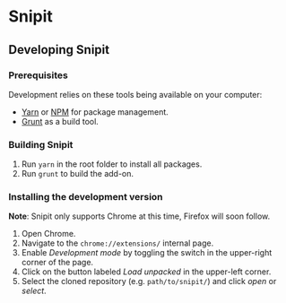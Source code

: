 # Snipit

## Developing Snipit

### Prerequisites
Development relies on these tools being available on your computer:
 * [Yarn](https://yarnpkg.com/) or [NPM](https://docs.npmjs.com/downloading-and-installing-node-js-and-npm) for package management.
 * [Grunt](https://gruntjs.com/) as a build tool.

### Building Snipit
 1. Run `yarn` in the root folder to install all packages.
 2. Run `grunt` to build the add-on.

### Installing the development version
**Note**: Snipit only supports Chrome at this time, Firefox will soon follow. 
 1. Open Chrome.
 2. Navigate to the `chrome://extensions/` internal page.
 3. Enable _Development mode_ by toggling the switch in the upper-right corner of the page.
 4. Click on the button labeled _Load unpacked_ in the upper-left corner.
 5. Select the cloned repository (e.g. `path/to/snipit/`) and click _open_ or _select_.
